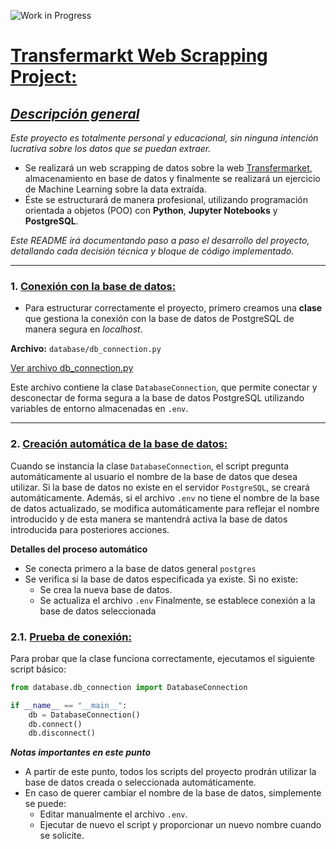 ![Work in Progress](https://img.shields.io/badge/Status-Work%20in%20Progress-yellow)
# <u>Transfermarkt Web Scrapping Project:</u>

## <u>*Descripción general*</u>
*Este proyecto es totalmente personal y educacional, sin ninguna intención lucrativa sobre los datos que se puedan extraer.*

- Se realizará un web scrapping de datos sobre la web <url>[Transfermarket](https://www.transfermarkt.es/), almacenamiento en base de datos y finalmente se realizará un ejercicio de Machine Learning sobre la data extraída.
- Éste se estructurará de manera profesional, utilizando programación orientada a objetos (POO) con **Python**, **Jupyter Notebooks** y **PostgreSQL**.

*Este README irá documentando paso a paso el desarrollo del proyecto, detallando cada decisión técnica y bloque de código implementado.*

---

### 1. <u>Conexión con la base de datos:</u>

- Para estructurar correctamente el proyecto, primero creamos una **clase** que gestiona la conexión con la base de datos de PostgreSQL de manera segura en *localhost*.

**Archivo:** `database/db_connection.py`

[Ver archivo db_connection.py](https://github.com/ChechiDev/wscrapping_Transfermarkt/blob/main/database/db_connection.py)

Este archivo contiene la clase `DatabaseConnection`, que permite conectar y desconectar de forma segura a la base de datos PostgreSQL utilizando variables de entorno almacenadas en `.env`.

---

### 2. <u>Creación automática de la base de datos:</u>
Cuando se instancia la clase `DatabaseConnection`, el script pregunta automáticamente al usuario el nombre de la base de datos que desea utilizar.
Si la base de datos no existe en el servidor `PostgreSQL`, se creará automáticamente.
Además, si el archivo `.env` no tiene el nombre de la base de datos actualizado, se modifica automáticamente para reflejar el nombre introducido y de esta manera se mantendrá activa la base de datos introducida para posteriores acciones.

**Detalles del proceso automático**
- Se conecta primero a la base de datos general `postgres`
- Se verifica si la base de datos especificada ya existe.
Si no existe:
    - Se crea la nueva base de datos.
    - Se actualiza el archivo `.env`
Finalmente, se establece conexión a la base de datos seleccionada

### 2.1. <u>Prueba de conexión:</u>

Para probar que la clase funciona correctamente, ejecutamos el siguiente script básico:

```python
from database.db_connection import DatabaseConnection

if __name__ == "__main__":
    db = DatabaseConnection()
    db.connect()
    db.disconnect()
```

***Notas importantes en este punto***
- A partir de este punto, todos los scripts del proyecto prodrán utilizar la base de datos creada o seleccionada automáticamente.
- En caso de querer cambiar el nombre de la base de datos, simplemente se puede:
    - Editar manualmente el archivo `.env`.
    - Ejecutar de nuevo el script y proporcionar un nuevo nombre cuando se solicite.
